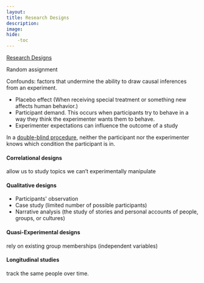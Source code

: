 ```yaml
---
layout: 
title: Research Designs
description: 
image: 
hide:
    -toc
---
```

[Research Designs](https://nobaproject.com/modules/research-designs)

Random assignment

Confounds: factors that undermine the ability to draw causal inferences from an experiment.

- Placebo effect (When receiving special treatment or something new affects human behavior.)
- Participant demand. This occurs when participants try to behave in a way they think the experimenter wants them to behave.
- Experimenter expectations can influence the outcome of a study

In a <ins>double-blind procedure</ins>, neither the participant nor the experimenter knows which condition the participant is in.

#### Correlational designs
allow us to study topics we can’t experimentally manipulate

#### Qualitative designs

- Participants' observation
- Case study (limited number of possible participants)
- Narrative analysis (the study of stories and personal accounts of people, groups, or cultures)


#### Quasi-Experimental designs
rely on existing group memberships (independent variables)

#### Longitudinal studies 
track the same people over time. 